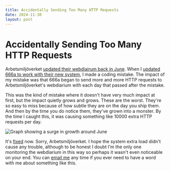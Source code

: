 ```yaml
---
title: Accidentally Sending Too Many HTTP Requests
date: 2024-11-30
layout: post
---
```


# Accidentally Sending Too Many HTTP Requests

Arbetsmiljöverket [updated their webdiairum back in June](/news/about-arbetsmiljoverkets-new-webdiarium). When I [updated 666a to work with their new system](https://codeberg.org/henrycatalinismith/666a.se/commit/68a7c459335021dfe63b8fc358f68be9b7aba8ae), I made a coding mistake. The impact of my mistake was that 666a began to send more and more HTTP requests to Arbetsmiljöverket's webdiarium with each day that passed after the mistake.

This was the kind of mistake where it doesn't have very much impact at first, but the impact quietly grows and grows. These are the worst. They're so easy to miss because of how subtle they are on the day you ship them. And then by the time you do notice them, they've grown into a monster. By the time I caught this, it was causing something like 10000 extra HTTP requests per day.

![Graph showing a surge in growth around June](/search-growth-bug.png)

It's [fixed](https://codeberg.org/henrycatalinismith/666a.se/commit/68a7c459335021dfe63b8fc358f68be9b7aba8ae) now. Sorry, Arbetsmiljöverket. I hope the system extra load didn't cause any trouble, although to be honest I doubt I'm the only one monitoring the webdiarium in this way so perhaps it wasn't even noticeable on your end. You can [email me](mailto:henry@666a.se) any time if you ever need to have a word with me about something like this.
